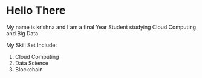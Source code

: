 # Hello There
My name is krishna and I am a final Year Student studying Cloud Computing and Big Data

My Skill Set Include:
1. Cloud Computing
2. Data Science
3. Blockchain 
